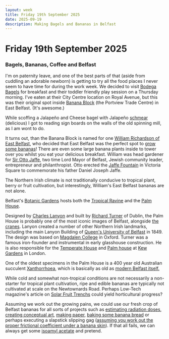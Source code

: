 ```yaml
---
layout: week
title: Friday 19th September 2025
date: 2025-09-19
description: Making Bagels and Bananas in Belfast
---
```


# Friday 19th September 2025

### Bagels, Bananas, Coffee and Belfast

I'm on paternity leave, and one of the best parts of that (aside from cuddling an adorable newborn) is getting to try all the food places I never seem to have time for during the work week. We decided to visit [Bodega Bagels](https://www.bodegabagels.co.uk/) for breakfast and their toddler friendly play session on a Thursday morning. I've eaten at their City Centre location on Royal Avenue, but this was their original spot inside [Banana Block](https://bananablock.org/) (the Portview Trade Centre) in East Belfast. (It's awesome.)

While scoffing a Jalapeño and Cheese bagel with Jalapeño [schmear](https://en.wikipedia.org/wiki/Schmear) (delicious) I got to reading sign boards on the walls of the old spinning mill, as I am wont to do.

It turns out, than the Banana Block is named for one [William Richardson of East Belfast](https://www.visiteastside.com/kin-edar-local-history-and-one-place-studies), who decided that East Belfast was the perfect spot to [grow some bananas](https://bananablock.org/about/)! There are even some large banana plants inside to tower over you whilst you eat your delicious breakfast. William was head gardener for [Sir Otto Jaffe](https://en.m.wikipedia.org/wiki/Otto_Jaffe), two time Lord Mayor of Belfast, Jewish community leader, entrepreneur and philanthropist. Otto erected the [Jaffe Fountain](https://memorialdrinkingfountains.wordpress.com/tag/daniel-joseph-jaffe/) in Victoria Square to commemorate his father Daniel Joseph Jaffe.

The Northern Irish climate is not traditionally conducive to tropical plant, berry or fruit cultivation, but interestingly, William's East Belfast bananas are not alone.

Belfast's [Botanic Gardens](https://en.m.wikipedia.org/wiki/Botanic_Gardens_(Belfast)) hosts both the [Tropical Ravine](https://www.belfastcity.gov.uk/things-to-do/tropical-ravine/visiting-the-tropical-ravine#1159-2) and the [Palm House](https://discovernorthernireland.com/things-to-do/belfast-botanic-gardens-and-palm-house-p674821).

Designed by [Charles Lanyon](https://en.m.wikipedia.org/wiki/Charles_Lanyon) and built by [Richard Turner](https://en.wikipedia.org/wiki/Richard_Turner_(iron-founder)) of Dublin, the Palm House is probably one of the most iconic images of Belfast, alongside [the cranes](https://en.wikipedia.org/wiki/Samson_and_Goliath_(cranes)). Lanyon created a number of other Northern Irish landmarks, including the main Lanyon Building of [Queen's University of Belfast](https://en.wikipedia.org/wiki/Queen%27s_University_of_Belfast) in 1849. The design was based on [Magdalen College](https://en.wikipedia.org/wiki/Magdalen_College) in Oxford. Turner was a famous iron-founder and instrumental in early glasshouse construction. He is also responsible for the [Temperate House](https://en.wikipedia.org/wiki/Temperate_House) and [Palm house](https://en.wikipedia.org/wiki/Palm_house) at [Kew Gardens](https://en.wikipedia.org/wiki/Kew_Gardens) in London.

One of the oldest specimens in the Palm House is a 400 year old Australian succulent [Xanthorrhoea](https://en.m.wikipedia.org/wiki/Xanthorrhoea), which is basically as old as [modern Belfast itself.](https://m.belfasttelegraph.co.uk/galleries/a-town-is-born-four-hundred-years-ago-belfast-officially-became-a-town-and-so-began-an-unlikely-success-story/29223858.html)

While cold and somewhat non-tropical conditions are not necessarily a non-starter for tropical plant cultivation, ripe and edible bananas are typically not cultivated at scale on the Newtownards Road. Perhaps Low-Tech magazine's article on [Solar Fruit Trenchs](https://solar.lowtechmagazine.com/2020/04/fruit-trenches-cultivating-subtropical-plants-in-freezing-temperatures/
) could yield horticultural progress?

Assuming we work out the growing pains, we could use our fresh crop of Belfast bananas for all sorts of projects such as [estimating radiation doses](https://en.m.wikipedia.org/wiki/Banana_equivalent_dose), [creating conceptual art](https://en.wikipedia.org/wiki/Comedian_(artwork)), [making paper](https://en.wikipedia.org/wiki/Banana_paper), [baking some banana bread](https://www.bbc.co.uk/food/recipes/bananabread_85720) or perhaps executing a slapstick slipping gag ([assuming you work out the proper frictional coefficient under a banana skin](https://www.jstage.jst.go.jp/article/trol/7/3/7_147/_pdf)). If that all fails, we can always get some [isoamyl acetate](https://en.wikipedia.org/wiki/Isoamyl_acetate) and pretend.